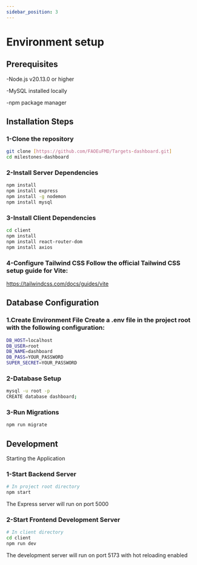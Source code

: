 ```yaml
---
sidebar_position: 3
---
```


# Environment setup

## Prerequisites

-Node.js v20.13.0 or higher

-MySQL installed locally

-npm package manager

## Installation Steps

### 1-Clone the repository
```bash
git clone [https://github.com/FAOEuFMD/Targets-dashboard.git]
cd milestones-dashboard
```

### 2-Install Server Dependencies
```bash
npm install
npm install express
npm install -g nodemon
npm install mysql
```

### 3-Install Client Dependencies
```bash
cd client
npm install
npm install react-router-dom
npm install axios
```
### 4-Configure Tailwind CSS Follow the official Tailwind CSS setup guide for Vite: 
https://tailwindcss.com/docs/guides/vite

## Database Configuration

### 1.Create Environment File Create a .env file in the project root with the following configuration:
```bash
DB_HOST=localhost
DB_USER=root
DB_NAME=dashboard
DB_PASS=YOUR_PASSWORD
SUPER_SECRET=YOUR_PASSWORD
```

### 2-Database Setup
```bash
mysql -u root -p
CREATE database dashboard;
```

### 3-Run Migrations
```bash
npm run migrate
```

## Development

Starting the Application

### 1-Start Backend Server
```bash
# In project root directory
npm start
```

The Express server will run on port 5000

### 2-Start Frontend Development Server
```bash
# In client directory
cd client
npm run dev
```

The development server will run on port 5173 with hot reloading enabled



